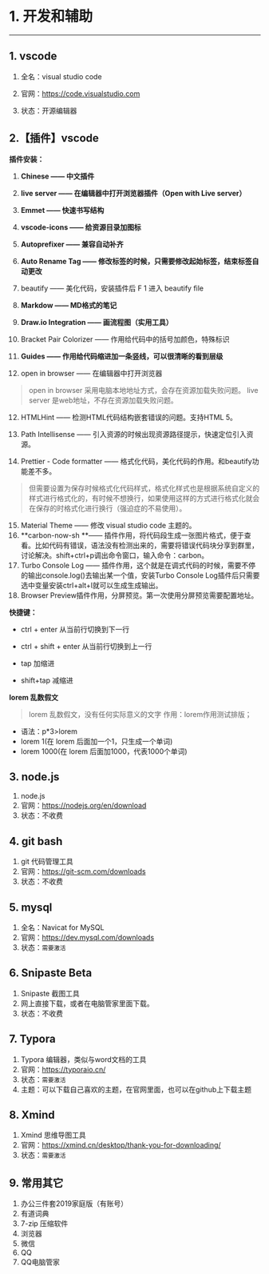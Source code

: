 # 1. 开发和辅助

---

## 1. vscode

1. 全名：visual studio code

2. 官网：https://code.visualstudio.com

3. 状态：开源编辑器

## 2.【插件】vscode

**插件安装：**

1. **Chinese —— 中文插件**

2. **live server —— 在编辑器中打开浏览器插件（Open with Live server）**

3. **Emmet —— 快速书写结构**

4. **vscode-icons —— 给资源目录加图标**

5. **Autoprefixer —— 兼容自动补齐**

6. **Auto Rename Tag —— 修改标签的时候，只需要修改起始标签，结束标签自动更改**

7. beautify —— 美化代码，安装插件后 F 1 进入 beautify file

8. **Markdow —— MD格式的笔记**

9. **Draw.io Integration —— 画流程图（实用工具）**

10. Bracket Pair Colorizer —— 作用给代码中的括号加颜色，特殊标识 

11. **Guides —— 作用给代码缩进加一条竖线，可以很清晰的看到层级**

    

12. open in browser —— 在编辑器中打开浏览器

> open in browser 采用电脑本地地址方式，会存在资源加载失败问题。
> live server  是web地址，不存在资源加载失败问题。

12. HTMLHint —— 检测HTML代码结构嵌套错误的问题。支持HTML 5。

13. Path Intellisense —— 引入资源的时候出现资源路径提示，快速定位引入资源。

14. Prettier - Code formatter —— 格式化代码，美化代码的作用。和beautify功能差不多。

> 但需要设置为保存时候格式化代码样式，格式化样式也是根据系统自定义的样式进行格式化的，有时候不想换行，如果使用这样的方式进行格式化就会在保存的时格式化进行换行（强迫症的不易使用）。

15. Material Theme —— 修改 visual studio code 主题的。
16. **carbon-now-sh **—— 插件作用，将代码段生成一张图片格式，便于查看。比如代码有错误，语法没有检测出来的，需要将错误代码块分享到群里，讨论解决。shift+ctrl+p调出命令窗口，输入命令：carbon。
17. Turbo Console Log —— 插件作用，这个就是在调式代码的时候，需要不停的输出console.log()去输出某一个值，安装Turbo Console Log插件后只需要选中变量安装ctrl+alt+l就可以生成生成输出。
18. Browser Preview插件作用，分屏预览。第一次使用分屏预览需要配置地址。



**快捷键：**

- ctrl + enter 从当前行切换到下一行

- ctrl + shift + enter 从当前行切换到上一行

- tap 加缩进

- shift+tap 减缩进

  

**lorem 乱数假文**

> lorem 乱数假文，没有任何实际意义的文字
> 作用：lorem作用测试排版；

- 语法：p*3>lorem
- lorem 1(在 lorem 后面加一个1，只生成一个单词)
- lorem 1000(在 lorem 后面加1000，代表1000个单词) 

## 3. node.js

1. node.js
2. 官网：https://nodejs.org/en/download
3. 状态：不收费

## 4. git bash

1. git 代码管理工具
2. 官网：https://git-scm.com/downloads
3. 状态：不收费

## 5. mysql

1. 全名：Navicat for MySQL
2. 官网：https://dev.mysql.com/downloads
3. 状态：`需要激活`

## 6. Snipaste Beta

1. Snipaste 截图工具
2. 网上直接下载，或者在电脑管家里面下载。
3. 状态：不收费

## 7. Typora

1. Typora 编辑器，类似与word文档的工具
2. 官网：https://typoraio.cn/
3. 状态：`需要激活`
4. 主题：可以下载自己喜欢的主题，在官网里面，也可以在github上下载主题

## 8. Xmind

1. Xmind 思维导图工具
2. 官网：https://xmind.cn/desktop/thank-you-for-downloading/
3. 状态：`需要激活`



## 9. 常用其它

1. 办公三件套2019家庭版（有账号）
2. 有道词典
3. 7-zip 压缩软件
4. 浏览器
5. 微信
6. QQ
7. QQ电脑管家
